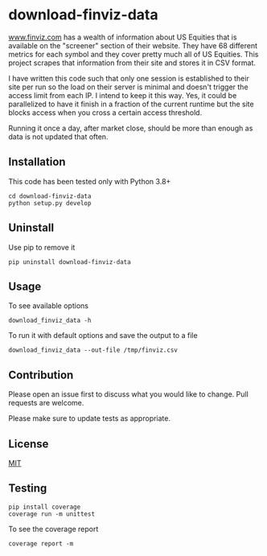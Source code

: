 # download-finviz-data

www.finviz.com has a wealth of information about US Equities that is available on the "screener" section of their 
website.  They have 68 different metrics for each symbol and they cover pretty much all of US Equities. This project 
scrapes that information from their site and stores it in CSV format.

I have written this code such that only one session is established to their site per run so the load on their server
is minimal and doesn't trigger the access limit from each IP. I intend to keep it this way. Yes, it could be 
parallelized to have it finish in a fraction of the current runtime but the site blocks access when you cross a 
certain access threshold.


Running it once a day, after market close, should be more than enough as data is not updated
that often.


## Installation

This code has been tested only with Python 3.8+
```
cd download-finviz-data
python setup.py develop
```

## Uninstall

Use pip to remove it
```
pip uninstall download-finviz-data
```

## Usage

To see available options
```
download_finviz_data -h
```

To run it with default options and save the output to a file
```
download_finviz_data --out-file /tmp/finviz.csv
```

## Contribution
Please open an issue first to discuss what you would like to change.  Pull requests are welcome.

Please make sure to update tests as appropriate.

## License
[MIT](https://choosealicense.com/licenses/mit/)


## Testing
```
pip install coverage
coverage run -m unittest
```

To see the coverage report
```
coverage report -m
```